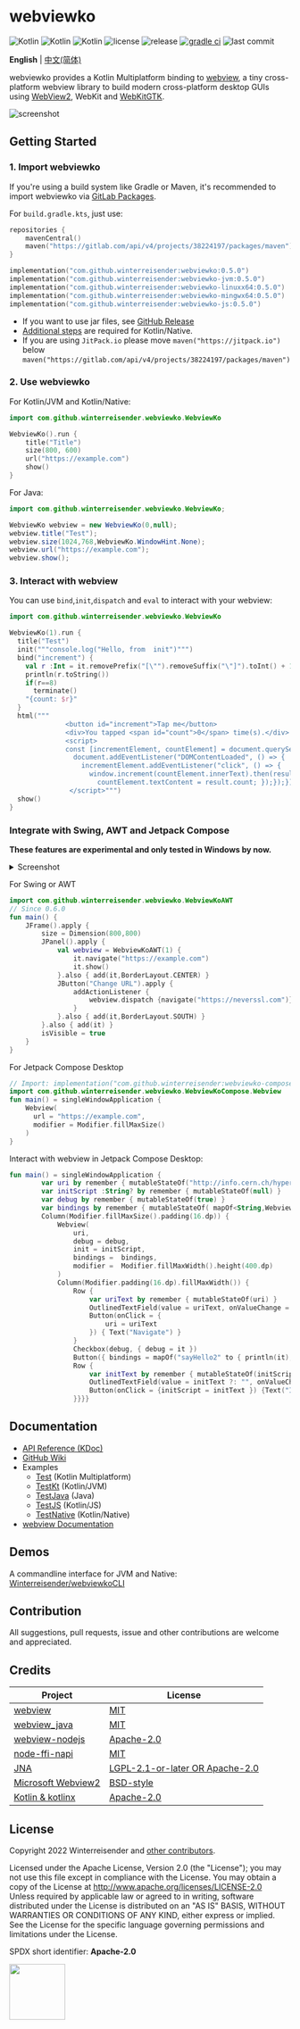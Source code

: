 # webviewko

![Kotlin](https://img.shields.io/badge/Kotlin%2FJVM-7F52FF?logo=kotlin&logoColor=FFFFFF)
![Kotlin](https://img.shields.io/badge/Kotlin%2FNative-262D3A?logo=kotlin&logoColor=FFFFFF)
![Kotlin](https://img.shields.io/badge/Kotlin%2FJS-339933?logo=kotlin&logoColor=FFFFFF)
![license](https://img.shields.io/github/license/Winterreisender/webviewko?color=3DA639)
![release](https://img.shields.io/github/v/release/Winterreisender/webviewko?label=release&include_prereleases)
[![gradle ci](https://github.com/Winterreisender/webviewko/actions/workflows/gradle-ci.yml/badge.svg)](https://github.com/Winterreisender/webviewko/actions/workflows/gradle-ci.yml)
![last commit](https://img.shields.io/github/last-commit/Winterreisender/webviewko)

<!-- 
See [RFC4646](https://www.ietf.org/rfc/rfc4646.txt), [W3C language tags](https://www.w3.org/International/articles/language-tags/#bytheway) and [iana](https://www.iana.org/assignments/language-subtag-registry)
-->

**English** | [中文(简体)](docs/README.zh-Hans.md)

webviewko provides a Kotlin Multiplatform binding to [webview](https://github.com/webview/webview), a tiny cross-platform webview library to build modern cross-platform desktop GUIs using [WebView2](https://developer.microsoft.com/en-us/microsoft-edge/webview2/), WebKit and [WebKitGTK](https://webkitgtk.org/).

![screenshot](screenshot.jpg)

<!--
## Highlights

### Kotlin/JVM and Java

- Tiny size: The demo jar distribution is `<5MB`
- Support Windows, Linux and macOS

### Kotlin/Native

- Tiny size: The demo is `<1MB` for Linux and `<1.5MB` for Windows
- Support Windows and Linux
-->

## Getting Started

### 1. Import webviewko

If you're using a build system like Gradle or Maven, it's recommended to import webviewko via [GitLab Packages](https://gitlab.com/Winterreisender/webviewko/-/packages/). 

For `build.gradle.kts`, just use:

```kotlin {3}
repositories {
    mavenCentral()
    maven("https://gitlab.com/api/v4/projects/38224197/packages/maven")
}

implementation("com.github.winterreisender:webviewko:0.5.0")            // Kotlin Multiplatform
implementation("com.github.winterreisender:webviewko-jvm:0.5.0")        // Java and Kotlin/JVM
implementation("com.github.winterreisender:webviewko-linuxx64:0.5.0")   // Kotlin/Native Linux x64
implementation("com.github.winterreisender:webviewko-mingwx64:0.5.0")   // Kotlin/Native Windows x64
implementation("com.github.winterreisender:webviewko-js:0.5.0")         // Kotlin/JS Node.js
```

- If you want to use jar files, see [GitHub Release](https://github.com/Winterreisender/webviewko/releases)  
- [Additional steps](https://github.com/Winterreisender/webviewko/wiki/How-to-Import#using-gradle-with-kotlinnative) are required for Kotlin/Native. 
- If you are using `JitPack.io` please move `maven("https://jitpack.io")` below `maven("https://gitlab.com/api/v4/projects/38224197/packages/maven")`

### 2. Use webviewko

For Kotlin/JVM and Kotlin/Native:

```kotlin
import com.github.winterreisender.webviewko.WebviewKo

WebviewKo().run {
    title("Title")
    size(800, 600)
    url("https://example.com")
    show()
}
```

For Java:

```java
import com.github.winterreisender.webviewko.WebviewKo;

WebviewKo webview = new WebviewKo(0,null);
webview.title("Test");
webview.size(1024,768,WebviewKo.WindowHint.None);
webview.url("https://example.com");
webview.show();
```

### 3. Interact with webview

You can use `bind`,`init`,`dispatch` and `eval` to interact with your webview:

```kotlin
import com.github.winterreisender.webviewko.WebviewKo

WebviewKo(1).run {
  title("Test")
  init("""console.log("Hello, from  init")""")
  bind("increment") {
    val r :Int = it.removePrefix("[\"").removeSuffix("\"]").toInt() + 1
    println(r.toString())
    if(r==8)
      terminate()
    "{count: $r}"
  }
  html("""
              <button id="increment">Tap me</button>
              <div>You tapped <span id="count">0</span> time(s).</div>
              <script>
              const [incrementElement, countElement] = document.querySelectorAll("#increment, #count");
                document.addEventListener("DOMContentLoaded", () => {
                  incrementElement.addEventListener("click", () => {
                    window.increment(countElement.innerText).then(result => {
                      countElement.textContent = result.count; });});});
               </script>""")
  show()
}
```

### Integrate with Swing, AWT and Jetpack Compose

**These features are experimental and only tested in Windows by now.**

<details>
  <summary>Screenshot</summary>
  <img src="compose/screenshot-compose.jpg"/>
</details>

For Swing or AWT

```kotlin
import com.github.winterreisender.webviewko.WebviewKoAWT
// Since 0.6.0
fun main() {
    JFrame().apply {
        size = Dimension(800,800)
        JPanel().apply {
            val webview = WebviewKoAWT(1) {
                it.navigate("https://example.com")
                it.show()
            }.also { add(it,BorderLayout.CENTER) }
            JButton("Change URL").apply {
                addActionListener {
                    webview.dispatch {navigate("https://neverssl.com")}
                }
            }.also { add(it,BorderLayout.SOUTH) }
        }.also { add(it) }
        isVisible = true
    }
}
```

For Jetpack Compose Desktop

```kotlin
// Import: implementation("com.github.winterreisender:webviewko-compose:0.6.0-SNAPSHOT")
import com.github.winterreisender.webviewko.WebviewKoCompose.Webview
fun main() = singleWindowApplication {
    Webview(
      url = "https://example.com",
      modifier = Modifier.fillMaxSize()
    )
}
```

Interact with webview in Jetpack Compose Desktop:

```kotlin
fun main() = singleWindowApplication {
        var uri by remember { mutableStateOf("http://info.cern.ch/hypertext/WWW/TheProject.html") }
        var initScript :String? by remember { mutableStateOf(null) }
        var debug by remember { mutableStateOf(true) }
        var bindings by remember { mutableStateOf( mapOf<String,WebviewKo.(String)->String>("sayHello" to { println("it"); ""}) ) }
        Column(Modifier.fillMaxSize().padding(16.dp)) {
            Webview(
                uri,
                debug = debug,
                init = initScript,
                bindings =  bindings,
                modifier =  Modifier.fillMaxWidth().height(400.dp)
            )
            Column(Modifier.padding(16.dp).fillMaxWidth()) {
                Row {
                    var uriText by remember { mutableStateOf(uri) }
                    OutlinedTextField(value = uriText, onValueChange = { uriText = it })
                    Button(onClick = {
                        uri = uriText
                    }) { Text("Navigate") }
                }
                Checkbox(debug, { debug = it })
                Button({ bindings = mapOf("sayHello2" to { println(it); "" }) }) {Text("Change bindings")}
                Row {
                    var initText by remember { mutableStateOf(initScript) }
                    OutlinedTextField(value = initText ?: "", onValueChange = { initText = it })
                    Button(onClick = {initScript = initText }) {Text("Init")}
                }}}}
```

## Documentation

- [API Reference (KDoc)](https://winterreisender.github.io/webviewko/docs/kdoc/index.html)
- [GitHub Wiki](https://github.com/Winterreisender/webviewko/wiki)
- Examples
  - [Test](https://github.com/Winterreisender/webviewko/blob/main/src/commonTest/kotlin/Test.kt) (Kotlin Multiplatform)
  - [TestKt](https://github.com/Winterreisender/webviewko/blob/main/src/jvmTest/kotlin/TestKt.kt) (Kotlin/JVM)
  - [TestJava](https://github.com/Winterreisender/webviewko/blob/main/src/jvmTest/java/TestJava.java) (Java)
  - [TestJS](https://github.com/Winterreisender/webviewko/blob/main/src/jsTest/kotlin/TestJS.kt) (Kotlin/JS)
  - [TestNative](https://github.com/Winterreisender/webviewko/blob/main/src/nativeTest/kotlin/TestNative.kt) (Kotlin/Native)
- [webview Documentation](https://webview.dev/)

## Demos

A commandline interface for JVM and Native: [Winterreisender/webviewkoCLI](https://github.com/Winterreisender/webviewkoCLI)

## Contribution

All suggestions, pull requests, issue and other contributions are welcome and appreciated.

## Credits

| Project                                                                      | License                                                                                                         |
|------------------------------------------------------------------------------|-----------------------------------------------------------------------------------------------------------------|
| [webview](https://github.com/webview/webview)                                | [MIT](https://github.com/webview/webview/blob/master/LICENSE)                                                   |
| [webview_java](https://github.com/webview/webview_java)                | [MIT](https://github.com/webview/webview_java/blob/main/LICENSE.md)                                               |
| [webview-nodejs](https://github.com/Winterreisender/webview-nodejs)          | [Apache-2.0](https://github.com/Winterreisender/webview-nodejs/blob/master/LICENSE)                             |
| [node-ffi-napi](https://github.com/node-ffi-napi/node-ffi-napi)              | [MIT](https://github.com/node-ffi-napi/node-ffi-napi/blob/master/LICENSE)                                       |
| [JNA](https://github.com/java-native-access/jna)                             | [LGPL-2.1-or-later OR Apache-2.0](https://github.com/java-native-access/jna/blob/master/LICENSE)                |
| [Microsoft Webview2](https://www.nuget.org/packages/Microsoft.Web.WebView2/) | [BSD-style](https://www.nuget.org/packages/Microsoft.Web.WebView2/1.0.1245.22/License)         |
| [Kotlin & kotlinx](https://kotlinlang.org/)                                  | [Apache-2.0](https://github.com/JetBrains/kotlin/blob/master/LICENSE)                                           |

## License

Copyright 2022 Winterreisender and [other contributors](https://github.com/Winterreisender/webviewko/graphs/contributors).

Licensed under the Apache License, Version 2.0 (the "License"); you may not use this file except in compliance with the License. You may obtain a copy of the License at http://www.apache.org/licenses/LICENSE-2.0  
Unless required by applicable law or agreed to in writing, software distributed under the License is distributed on an "AS IS" BASIS, WITHOUT WARRANTIES OR CONDITIONS OF ANY KIND, either express or implied.  
See the License for the specific language governing permissions and limitations under the License.

SPDX short identifier: **Apache-2.0**

<img src="https://opensource.org/sites/default/files/public/OSIApproved.svg" width="100" />
